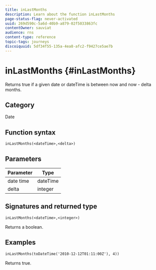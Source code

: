 ```yaml
---
title: inLastMonths
description: Learn about the function inLastMonths
page-status-flag: never-activated
uuid: 269d590c-5a6d-40b9-a879-02f5033863fc
contentOwner: sauviat
audience: rns
content-type: reference
topic-tags: journeys
discoiquuid: 5df34f55-135a-4ea8-afc2-f9427ce5ae7b
---
```


# inLastMonths {#inLastMonths}

Returns true if a given date or dateTime is between now and now - delta months.

## Category

Date

## Function syntax

`inLastMonths(<dateTime>,<delta>)`

## Parameters

| Parameter | Type             |
|-----------|------------------|
| date time | dateTime    |
| delta   | integer     |

## Signatures and returned type

`inLastMonths(<dateTime>,<integer>)`

Returns a boolean.

## Examples

`inLastMonths(toDateTime('2010-12-12T01:11:00Z'), 4))`

Returns true.
